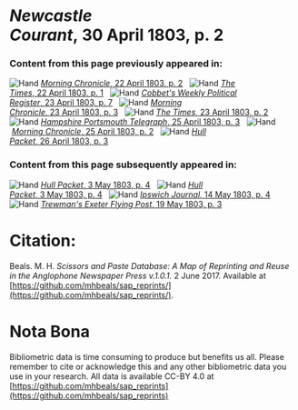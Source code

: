 # *Newcastle Courant*, 30 April 1803, p. 2  
  
### Content from this page previously appeared in:  
![Hand](http://scissorsandpaste.net/wp-content/uploads/2017/06/smallhandpointer.png) [*Morning Chronicle*, 22 April 1803, p. 2](https://mhbeals.github.io/sap_html/Morning-Chronicle/Morning-Chronicle-22-April-1803-p-2)  
![Hand](http://scissorsandpaste.net/wp-content/uploads/2017/06/smallhandpointer.png) [*The Times*, 22 April 1803, p. 1](https://mhbeals.github.io/sap_html/The-Times/The-Times-22-April-1803-p-1)  
![Hand](http://scissorsandpaste.net/wp-content/uploads/2017/06/smallhandpointer.png) [*Cobbet's Weekly Political Register*, 23 April 1803, p. 7](https://mhbeals.github.io/sap_html/Cobbet's-Weekly-Political-Register/Cobbet's-Weekly-Political-Register-23-April-1803-p-7)  
![Hand](http://scissorsandpaste.net/wp-content/uploads/2017/06/smallhandpointer.png) [*Morning Chronicle*, 23 April 1803, p. 3](https://mhbeals.github.io/sap_html/Morning-Chronicle/Morning-Chronicle-23-April-1803-p-3)  
![Hand](http://scissorsandpaste.net/wp-content/uploads/2017/06/smallhandpointer.png) [*The Times*, 23 April 1803, p. 2](https://mhbeals.github.io/sap_html/The-Times/The-Times-23-April-1803-p-2)  
![Hand](http://scissorsandpaste.net/wp-content/uploads/2017/06/smallhandpointer.png) [*Hampshire Portsmouth Telegraph*, 25 April 1803, p. 3](https://mhbeals.github.io/sap_html/Hampshire-Portsmouth-Telegraph/Hampshire-Portsmouth-Telegraph-25-April-1803-p-3)  
![Hand](http://scissorsandpaste.net/wp-content/uploads/2017/06/smallhandpointer.png) [*Morning Chronicle*, 25 April 1803, p. 2](https://mhbeals.github.io/sap_html/Morning-Chronicle/Morning-Chronicle-25-April-1803-p-2)  
![Hand](http://scissorsandpaste.net/wp-content/uploads/2017/06/smallhandpointer.png) [*Hull Packet*, 26 April 1803, p. 3](https://mhbeals.github.io/sap_html/Hull-Packet/Hull-Packet-26-April-1803-p-3)  
  
### Content from this page subsequently appeared in:  
![Hand](http://scissorsandpaste.net/wp-content/uploads/2017/06/smallhandpointer.png) [*Hull Packet*, 3 May 1803, p. 4](https://mhbeals.github.io/sap_html/Hull-Packet/Hull-Packet-3-May-1803-p-4)  
![Hand](http://scissorsandpaste.net/wp-content/uploads/2017/06/smallhandpointer.png) [*Hull Packet*, 3 May 1803, p. 4](https://mhbeals.github.io/sap_html/Hull-Packet/Hull-Packet-3-May-1803-p-4)  
![Hand](http://scissorsandpaste.net/wp-content/uploads/2017/06/smallhandpointer.png) [*Ipswich Journal*, 14 May 1803, p. 4](https://mhbeals.github.io/sap_html/Ipswich-Journal/Ipswich-Journal-14-May-1803-p-4)  
![Hand](http://scissorsandpaste.net/wp-content/uploads/2017/06/smallhandpointer.png) [*Trewman's Exeter Flying Post*, 19 May 1803, p. 3](https://mhbeals.github.io/sap_html/Trewman's-Exeter-Flying-Post/Trewman's-Exeter-Flying-Post-19-May-1803-p-3)  


# Citation: 

Beals. M. H. *Scissors and Paste Database: A Map of Reprinting and Reuse in the Anglophone Newspaper Press v.1.0.1.* 2 June 2017. Available at [https://github.com/mhbeals/sap_reprints/](https://github.com/mhbeals/sap_reprints/). 

# Nota Bona

Bibliometric data is time consuming to produce but benefits us all. Please remember to cite or acknowledge this and any other bibliometric data you use in your research. All data is available CC-BY 4.0 at [https://github.com/mhbeals/sap_reprints](https://github.com/mhbeals/sap_reprints)